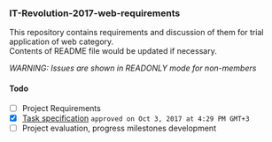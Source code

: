 ### IT-Revolution-2017-web-requirements

This repository contains requirements and discussion of them for trial application of web category.  
Contents of README file would be updated if necessary.

*WARNING: Issues are shown in READONLY mode for non-members*


#### Todo
- [ ] Project Requirements
- [x] [Task specification](https://github.com/eko24ive/IT-Revolution-2017-web-requirements/issues/2) `approved on Oct 3, 2017 at 4:29 PM GMT+3`
- [ ] Project evaluation, progress milestones development
